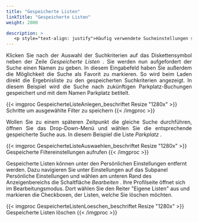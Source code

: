 ```yaml
---
title: "Gespeicherte Listen"
linkTitle: "Gespeicherte Listen"
weight: 2000

description: >
   <p style="text-align: justify">Häufig verwendete Sucheinstellungen speichern </p>
---
```

<p style="text-align: justify">
Klicken Sie nach der Auswahl der Suchkriterien auf das Diskettensymbol neben der Zeile <i> Gespeicherte Listen </i>. Sie werden nun aufgefordert der Suche einen Namen zu geben. In diesem Eingabefeld haben Sie außerdem die Möglichkeit die Suche als Favorit zu markieren. So wird beim Laden direkt die Ergebnisliste zu den gespeicherten Suchkriterien angezeigt.
In diesem Beispiel wird die Suche nach zukünftigen Parkplatz-Buchungen gespeichert und mit dem Namen Parkplatz betitelt. </p>

{{< imgproc GespeicherteListeAnlegen_beschriftet Resize "1280x" >}}
Schritte um ausgewählte Filter zu speichern
{{< /imgproc >}}

<p style="text-align: justify"> Wollen Sie zu einem späteren Zeitpunkt die gleiche Suche durchführen, öffnen Sie das Drop-Down-Menü und wählen Sie die entsprechende gespeicherte Suche aus. In diesem Beispiel die Liste <i> Parkplatz </i>. </p>

{{< imgproc GespeicherteListeAuswaehlen_beschriftet Resize "1280x" >}}
Gespeicherte Filtereinstellungen aufrufen
{{< /imgproc >}}

Gespeicherte Listen können unter den Persönlichen Einstellungen entfernt werden. Dazu navigieren Sie unter Einstellungen auf das Subpanel Persönliche Einstellungen und wählen am unteren Rand des Anzeigenbereichs die Schaltfläche <i> Bearbeiten </i>. Ihre Profilseite öffnet sich im Bearbeitungsmodus. Dort wählen Sie den Reiter "Eigene Listen" aus und markieren die Checkboxen, der Listen, welche Sie löschen möchten.

{{< imgproc GespeicherteListenLoeschen_beschriftet Resize "1280x" >}}
Gespeicherte Listen löschen
{{< /imgproc >}}
